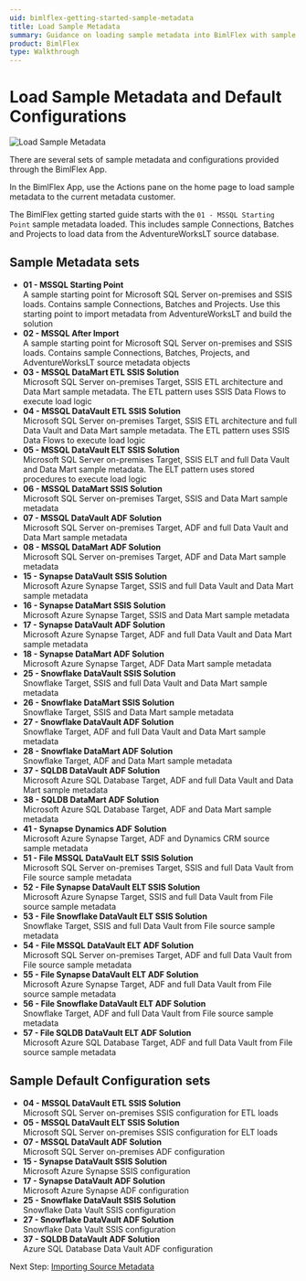 ```yaml
---
uid: bimlflex-getting-started-sample-metadata
title: Load Sample Metadata
summary: Guidance on loading sample metadata into BimlFlex with sample sets and configuration sets
product: BimlFlex
type: Walkthrough
---
```

# Load Sample Metadata and Default Configurations

![Load Sample Metadata](https://www.youtube.com/watch?v=2rL853XpST4?rel=0&autoplay=0 "Load Sample Metadata")

There are several sets of sample metadata and configurations provided through the BimlFlex App.

In the BimlFlex App, use the Actions pane on the home page to load sample metadata to the current metadata customer.

The BimlFlex getting started guide starts with the `01 - MSSQL Starting Point` sample metadata loaded. This includes sample Connections, Batches and Projects to load data from the AdventureWorksLT source database.

## Sample Metadata sets

* **01 - MSSQL Starting Point**  
    A sample starting point for Microsoft SQL Server on-premises and SSIS loads. Contains sample Connections, Batches and Projects. Use this starting point to import metadata from AdventureWorksLT and build the solution
* **02 - MSSQL After Import**  
    A sample starting point for Microsoft SQL Server on-premises and SSIS loads. Contains sample Connections, Batches, Projects, and AdventureWorksLT source metadata objects
* **03 - MSSQL DataMart ETL SSIS Solution**  
    Microsoft SQL Server on-premises Target, SSIS ETL architecture and Data Mart sample metadata. The ETL pattern uses SSIS Data Flows to execute load logic
* **04 - MSSQL DataVault ETL SSIS Solution**  
    Microsoft SQL Server on-premises Target, SSIS ETL architecture and full Data Vault and Data Mart sample metadata. The ETL pattern uses SSIS Data Flows to execute load logic
* **05 - MSSQL DataVault ELT SSIS Solution**  
    Microsoft SQL Server on-premises Target, SSIS ELT and full Data Vault and Data Mart sample metadata. The ELT pattern uses stored procedures to execute load logic
* **06 - MSSQL DataMart SSIS Solution**  
    Microsoft SQL Server on-premises Target, SSIS and Data Mart sample metadata
* **07 - MSSQL DataVault ADF Solution**  
    Microsoft SQL Server on-premises Target, ADF and full Data Vault and Data Mart sample metadata
* **08 - MSSQL DataMart ADF Solution**  
    Microsoft SQL Server on-premises Target, ADF and Data Mart sample metadata
* **15 - Synapse DataVault SSIS Solution**  
    Microsoft Azure Synapse Target, SSIS and full Data Vault and Data Mart sample metadata
* **16 - Synapse DataMart SSIS Solution**  
    Microsoft Azure Synapse Target, SSIS and Data Mart sample metadata
* **17 - Synapse DataVault ADF Solution**  
    Microsoft Azure Synapse Target, ADF and full Data Vault and Data Mart sample metadata
* **18 - Synapse DataMart ADF Solution**  
    Microsoft Azure Synapse Target, ADF Data Mart sample metadata
* **25 - Snowflake DataVault SSIS Solution**  
    Snowflake Target, SSIS and full Data Vault and Data Mart sample metadata
* **26 - Snowflake DataMart SSIS Solution**  
    Snowflake Target, SSIS and Data Mart sample metadata
* **27 - Snowflake DataVault ADF Solution**  
    Snowflake Target, ADF and full Data Vault and Data Mart sample metadata
* **28 - Snowflake DataMart ADF Solution**  
    Snowflake Target, ADF and Data Mart sample metadata
* **37 - SQLDB DataVault ADF Solution**  
    Microsoft Azure SQL Database Target, ADF and full Data Vault and Data Mart sample metadata
* **38 - SQLDB DataMart ADF Solution**  
    Microsoft Azure SQL Database Target, ADF and Data Mart sample metadata
* **41 - Synapse Dynamics ADF Solution**  
    Microsoft Azure Synapse Target, ADF and Dynamics CRM source sample metadata
* **51 - File MSSQL DataVault ELT SSIS Solution**  
    Microsoft SQL Server on-premises Target, SSIS and full Data Vault from File source sample metadata
* **52 - File Synapse DataVault ELT SSIS Solution**  
    Microsoft Azure Synapse Target, SSIS and full Data Vault from File source sample metadata
* **53 - File Snowflake DataVault ELT SSIS Solution**  
    Snowflake Target, SSIS and full Data Vault from File source sample metadata
* **54 - File MSSQL DataVault ELT ADF Solution**  
    Microsoft SQL Server on-premises Target, ADF and full Data Vault from File source sample metadata
* **55 - File Synapse DataVault ELT ADF Solution**  
    Microsoft Azure Synapse Target, ADF and full Data Vault from File source sample metadata
* **56 - File Snowflake DataVault ELT ADF Solution**  
    Snowflake Target, ADF and full Data Vault from File source sample metadata
* **57 - File SQLDB DataVault ELT ADF Solution**  
    Microsoft Azure SQL Database Target, ADF and full Data Vault from File source sample metadata

## Sample Default Configuration sets

* **04 - MSSQL DataVault ETL SSIS Solution**  
    Microsoft SQL Server on-premises SSIS configuration for ETL loads
* **05 - MSSQL DataVault ELT SSIS Solution**  
    Microsoft SQL Server on-premises SSIS configuration for ELT loads
* **07 - MSSQL DataVault ADF Solution**  
    Microsoft SQL Server on-premises ADF configuration
* **15 - Synapse DataVault SSIS Solution**  
    Microsoft Azure Synapse SSIS configuration
* **17 - Synapse DataVault ADF Solution**  
    Microsoft Azure Synapse ADF configuration
* **25 - Snowflake DataVault SSIS Solution**  
    Snowflake Data Vault SSIS configuration
* **27 - Snowflake DataVault ADF Solution**  
    Snowflake Data Vault SSIS configuration
* **37 - SQLDB DataVault ADF Solution**  
    Azure SQL Database Data Vault ADF configuration

Next Step: [Importing Source Metadata](xref:bimlflex-getting-started-importing-source-metadata)
